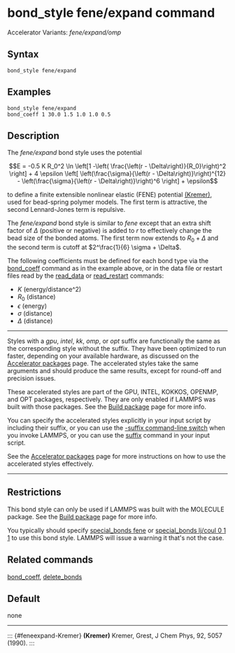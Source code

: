 # bond_style fene/expand command

Accelerator Variants: *fene/expand/omp*

## Syntax

``` LAMMPS
bond_style fene/expand
```

## Examples

``` LAMMPS
bond_style fene/expand
bond_coeff 1 30.0 1.5 1.0 1.0 0.5
```

## Description

The *fene/expand* bond style uses the potential

$$E = -0.5 K R_0^2 \ln \left[1 -\left( \frac{\left(r - \Delta\right)}{R_0}\right)^2 \right] + 4 \epsilon \left[ \left(\frac{\sigma}{\left(r - \Delta\right)}\right)^{12} - \left(\frac{\sigma}{\left(r - \Delta\right)}\right)^6 \right] + \epsilon$$

to define a finite extensible nonlinear elastic (FENE) potential
[(Kremer)](feneexpand-Kremer), used for bead-spring polymer models. The
first term is attractive, the second Lennard-Jones term is repulsive.

The *fene/expand* bond style is similar to *fene* except that an extra
shift factor of $\Delta$ (positive or negative) is added to $r$ to
effectively change the bead size of the bonded atoms. The first term now
extends to $R_0 + \Delta$ and the second term is cutoff at
$2^\frac{1}{6} \sigma + \Delta$.

The following coefficients must be defined for each bond type via the
[bond_coeff](bond_coeff) command as in the example above, or in the data
file or restart files read by the [read_data](read_data) or
[read_restart](read_restart) commands:

-   $K$ (energy/distance\^2)
-   $R_0$ (distance)
-   $\epsilon$ (energy)
-   $\sigma$ (distance)
-   $\Delta$ (distance)

------------------------------------------------------------------------

Styles with a *gpu*, *intel*, *kk*, *omp*, or *opt* suffix are
functionally the same as the corresponding style without the suffix.
They have been optimized to run faster, depending on your available
hardware, as discussed on the [Accelerator packages](Speed_packages)
page. The accelerated styles take the same arguments and should produce
the same results, except for round-off and precision issues.

These accelerated styles are part of the GPU, INTEL, KOKKOS, OPENMP, and
OPT packages, respectively. They are only enabled if LAMMPS was built
with those packages. See the [Build package](Build_package) page for
more info.

You can specify the accelerated styles explicitly in your input script
by including their suffix, or you can use the [-suffix command-line
switch](Run_options) when you invoke LAMMPS, or you can use the
[suffix](suffix) command in your input script.

See the [Accelerator packages](Speed_packages) page for more
instructions on how to use the accelerated styles effectively.

------------------------------------------------------------------------

## Restrictions

This bond style can only be used if LAMMPS was built with the MOLECULE
package. See the [Build package](Build_package) page for more info.

You typically should specify [special_bonds fene](special_bonds) or
[special_bonds lj/coul 0 1 1](special_bonds) to use this bond style.
LAMMPS will issue a warning it that\'s not the case.

## Related commands

[bond_coeff](bond_coeff), [delete_bonds](delete_bonds)

## Default

none

------------------------------------------------------------------------

::: {#feneexpand-Kremer}
**(Kremer)** Kremer, Grest, J Chem Phys, 92, 5057 (1990).
:::
